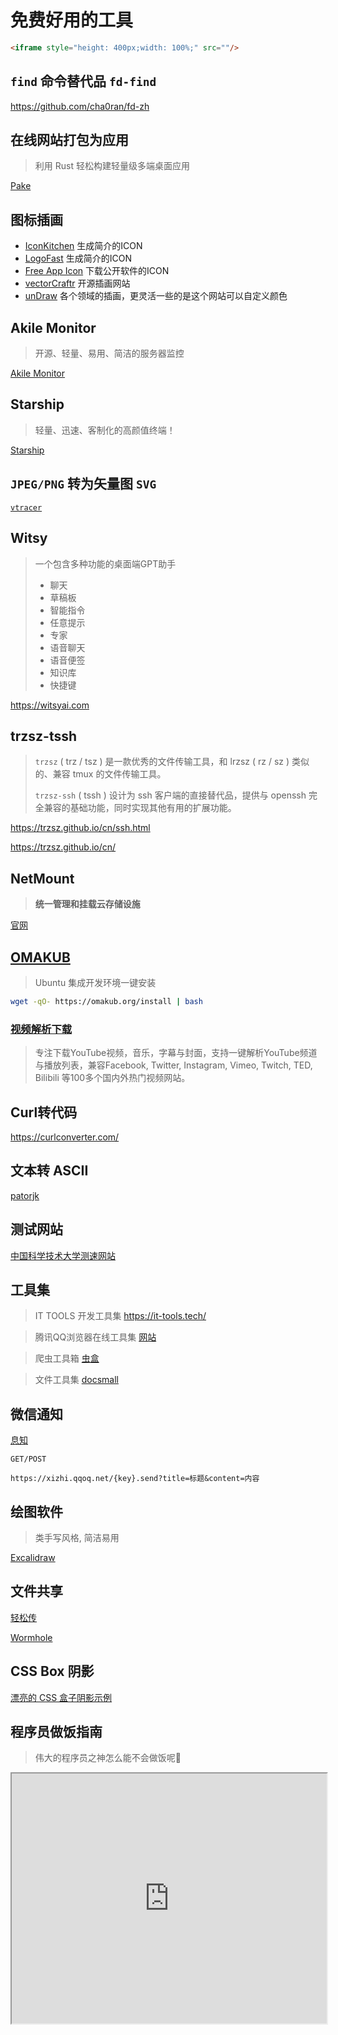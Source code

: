 # 免费好用的工具

```html
<iframe style="height: 400px;width: 100%;" src=""/>
```



## `find` 命令替代品 `fd-find`

https://github.com/cha0ran/fd-zh

## 在线网站打包为应用

> 利用 Rust 轻松构建轻量级多端桌面应用

[Pake](https://github.com/tw93/Pake)



## 图标插画

- [IconKitchen](https://icon.kitchen) 生成简介的ICON
- [LogoFast](https://logofa.st/) 生成简介的ICON
- [Free App Icon](https://appicons.co/) 下载公开软件的ICON
- [vectorCraftr](https://vectorcraftr.com/) 开源插画网站
- [unDraw](https://undraw.co/illustrations) 各个领域的插画，更灵活一些的是这个网站可以自定义颜色



## Akile Monitor

> 开源、轻量、易用、简洁的服务器监控

[Akile Monitor](https://github.com/akile-network/akile_monitor)



## Starship

> 轻量、迅速、客制化的高颜值终端！

[Starship](https://starship.rs/zh-CN/)



## `JPEG/PNG` 转为矢量图 `SVG`

 [`vtracer`](https://github.com/visioncortex/vtracer)



## Witsy

> 一个包含多种功能的桌面端GPT助手
>
> - 聊天
> - 草稿板
> - 智能指令
> - 任意提示
> - 专家
> - 语音聊天
> - 语音便签
> - 知识库
> - 快捷键

https://witsyai.com



## trzsz-tssh

> `trzsz` ( trz / tsz ) 是一款优秀的文件传输工具，和 lrzsz ( rz / sz ) 类似的、兼容 tmux 的文件传输工具。
>
> `trzsz-ssh` ( tssh ) 设计为 ssh 客户端的直接替代品，提供与 openssh 完全兼容的基础功能，同时实现其他有用的扩展功能。

https://trzsz.github.io/cn/ssh.html

https://trzsz.github.io/cn/



## NetMount

> **统一管理和挂载云存储设施**

[官网](https://www.netmount.cn/)



## [OMAKUB](https://omakub.org/)

> Ubuntu 集成开发环境一键安装

```bash
wget -qO- https://omakub.org/install | bash
```



### [视频解析下载](https://tubedown.cn/)

> 专注下载YouTube视频，音乐，字幕与封面，支持一键解析YouTube频道与播放列表，兼容Facebook, Twitter, Instagram, Vimeo, Twitch, TED, Bilibili 等100多个国内外热门视频网站。

## Curl转代码

https://curlconverter.com/



## 文本转 ASCII

[patorjk](https://www.patorjk.com/software/taag/#p=display&f=Rectangles&t=DF-CLI)



## 测试网站

[中国科学技术大学测速网站](https://test.ustc.edu.cn/#)



## 工具集

> IT TOOLS 开发工具集 https://it-tools.tech/

> 腾讯QQ浏览器在线工具集 [网站](https://tool.browser.qq.com/)

> 爬虫工具箱 [虫盒](https://spiderbox.cn)

> 文件工具集 [docsmall](https://docsmall.com/pdf-compress)

## 微信通知

[息知](https://excalidraw.com/)

```
GET/POST

https://xizhi.qqoq.net/{key}.send?title=标题&content=内容
```



## 绘图软件

> 类手写风格, 简洁易用

[Excalidraw](https://excalidraw.com/)



## 文件共享

[轻松传](https://easychuan.cn/?mode=standalone)

[Wormhole](https://easychuan.cn/?mode=standalone)



## CSS Box 阴影

[漂亮的 CSS 盒子阴影示例](https://getcssscan.com/css-box-shadow-examples)



## 程序员做饭指南

> 伟大的程序员之神怎么能不会做饭呢🤣

<iframe style="height: 400px;width: 100%;" src="https://cook.aiursoft.cn/"/>



## Github Label

> GitHub README 页面上的小标签, 显示版本等信息

[Shields](https://shields.io/)



## 免费壁纸网站

[彼岸图网](https://pic.netbian.com/)



## 免费在线音乐播放器

<iframe style="height: 600px;width: 100%;" src="https://tools.liumingye.cn/music/#/"/>



## VPS 下载测速文件

[原文链接](https://lot.pm/vps-download-speedtest-files.html#)

### 推荐：全球通用（Cloudflare Anycast）

速度极快，推荐国外使用。

#### 100MB

```
https://speed.cloudflare.com/__down?during=download&bytes=104857600
```

#### 1GB

```
https://speed.cloudflare.com/__down?during=download&bytes=1073741824
```

#### 10GB

```
https://speed.cloudflare.com/__down?during=download&bytes=10737418240
```

### 中国大陆推荐

#### 200MB（QQ）

腾讯CDN加速。

```
https://dldir1.qq.com/qqfile/qq/PCQQ9.7.17/QQ9.7.17.29225.exe
```

#### 300MB（阿里CDN)

```
https://wirelesscdn-download.xuexi.cn/publish/xuexi_android/latest/xuexi_android_10002068.apk
```

#### 1000MB (教育网)

```
http://speedtest.zju.edu.cn/1000M
```

#### 1GB/10GB（电信）

```
http://vipspeedtest8.wuhan.net.cn:8080/download?size=1073741824

http://vipspeedtest8.wuhan.net.cn:8080/download?size=10737418240
```

#### 2GB（推荐）

```
自适应 
https://dlied4.myapp.com/myapp/1104466820/cos.release-40109/10040714_com.tencent.tmgp.sgame_a2480356_8.2.1.9_F0BvnI.apk
联通 
https://ml-dlied4.bytes.tcdnos.com/myapp/1104466820/cos.release-40109/10040714_com.tencent.tmgp.sgame_a2480356_8.2.1.9_F0BvnI.apk
移动  https://875e1151af8aa9e3b793f51f6049996d.dlied1.cdntips.net/dlied4.myapp.com/myapp/1104466820/cos.release-40109/10040714_com.tencent.tmgp.sgame_a2480356_8.2.1.9_F0BvnI.apk
电信 https://dlied4.csy.tcdnos.com/myapp/1104466820/cos.release-40109/10040714_com.tencent.tmgp.sgame_a2480356_8.2.1.9_F0BvnI.apk
```

#### 3GB（Apple）

国内似乎用的是金山CDN，国际是Akamai和苹果自家CDN。

```
http://updates-http.cdn-apple.com/2019WinterFCS/fullrestores/041-39257/32129B6C-292C-11E9-9E72-4511412B0A59/iPhone_4.7_12.1.4_16D57_Restore.ipsw
```

### 亚洲

#### 中国香港

100MB （Datapacket/CDN77）

```
http://hkg.download.datapacket.com/100mb.bin
```

1000MB（Datapacket/CDN77）

```
http://hkg.download.datapacket.com/1000mb.bin
```

10000MB（Datapacket/CDN77）

```
http://hkg.download.datapacket.com/10000mb.bin
```

### 新加坡

100/1000/10000MB （Datapacket/CDN77）

```
http://sgp.download.datapacket.com/100mb.bin
http://sgp.download.datapacket.com/1000mb.bin
http://sgp.download.datapacket.com/10000mb.bin
```

100MB（OVH）

```
https://sgp.proof.ovh.net/files/100Mb.dat
```

100MB（Vultr）

```
https://sgp-ping.vultr.com/vultr.com.100MB.bin
```

1GB（OVH）

```
https://sgp.proof.ovh.net/files/1Gb.dat
```

1GB（Vultr）

```
https://sgp-ping.vultr.com/vultr.com.1000MB.bin
```

10GB（OVH）

```
https://sgp.proof.ovh.net/files/10Gb.dat
```

### 日本东京

100/1000/10000MB （Datapacket/CDN77）

```
http://tyo.download.datapacket.com/100mb.bin
http://tyo.download.datapacket.com/1000mb.bin
http://tyo.download.datapacket.com/10000mb.bin
```

100MB/1GB（Vultr）

```
https://hnd-jp-ping.vultr.com/vultr.com.100MB.bin
https://hnd-jp-ping.vultr.com/vultr.com.1000MB.bin
```

## 欧洲

### 德国

推荐使用Hetzner的测速文件。
100MB（Nuremberg-Hetzner）

```
https://nbg1-speed.hetzner.com/100MB.bin
```

100MB（Frankfurt-Vultr）

```
https://fra-de-ping.vultr.com/vultr.com.100MB.bin
```

1GB（Nuremberg-Hetzner）

```
https://nbg1-speed.hetzner.com/1GB.bin
```

1GB（Frankfurt-Vultr）

```
https://fra-de-ping.vultr.com/vultr.com.1000MB.bin
```

10GB（Nuremberg-Hetzner）

```
https://nbg1-speed.hetzner.com/10GB.bin
```

10GB（Frankfurt-Hivelocity）

```
https://speedtest.fra1.hivelocity.net/10GiB.file
```

### 法国

100/1000/10000MB （Datapacket/CDN77）

```
http://par.download.datapacket.com/100mb.bin
http://par.download.datapacket.com/1000mb.bin
http://par.download.datapacket.com/10000mb.bin
```

100MB（OVH）

```
https://gra.proof.ovh.net/files/100Mb.dat
```

1GB（OVH）

```
https://gra.proof.ovh.net/files/1Gb.dat
```

10GB（OVH）

```
https://gra.proof.ovh.net/files/10Gb.dat
```

## 北美

### 美西

100/1000/10000MB （Datapacket/CDN77 洛杉矶）

```
http://lax.download.datapacket.com/100mb.bin
http://lax.download.datapacket.com/1000mb.bin
http://lax.download.datapacket.com/10000mb.bin
```

100MB（Oregon-OVH）

```
https://hil.proof.ovh.us/files/100Mb.dat
```

100MB（LA-Vultr）

```
https://lax-ca-us-ping.vultr.com/vultr.com.100MB.bin
```

1GB（Oregon-OVH）

```
https://hil.proof.ovh.us/files/1Gb.dat
```

1GB（LA-Vultr）

```
https://lax-ca-us-ping.vultr.com/vultr.com.1000MB.bin
```

10GB（Oregon-OVH）

```
https://hil.proof.ovh.us/files/10Gb.dat
```

10GB （Oregon-Hetzner）

```
https://hil-speed.hetzner.com/10GB.bin
```

### 美东

100/1000/10000MB （Datapacket/CDN77 阿什本）

```
http://ash.download.datapacket.com/100mb.bin
http://ash.download.datapacket.com/1000mb.bin
http://ash.download.datapacket.com/10000mb.bin
```

100MB（Virginia-OVH）

```
https://vin.proof.ovh.us/files/100Mb.dat
```

100MB（New Jersey-Vultr）

```
https://nj-us-ping.vultr.com/vultr.com.100MB.bin
```

1GB（Virginia-OVH）

```
https://vin.proof.ovh.us/files/1Gb.dat
```

1GB（New Jersey-Vultr）

```
https://nj-us-ping.vultr.com/vultr.com.1000MB.bin
```

10GB（Virginia-OVH）

```
https://vin.proof.ovh.us/files/10Gb.dat
```

10GB（Virginia-Hetzner）

```
https://ash-speed.hetzner.com/10GB.bin
```



## 网页内嵌音乐播放器

[明月浩空网](https://myhkw.cn)



## CDN 服务

> 稳定、快速、免费的前端开源项目 CDN 加速服务

[Boot CDN](https://www.bootcdn.cn/)



## IDE 激活码获取

> 仅供学习参考

[IDE 激活码](https://www.ajihuo.com/)



## 公开 API 接口

[FREE-API](https://www.free-api.com/)



## 公开数据集网站

[⼈⼯智能数据集 - DataFountain](https://www.datafountain.cn/datasets)



## IDE Docker 开发配置模板

> minimalOS/ubuntu/devcontainer.json 来源于 [GitHub](https://github.com/JetBrains/devcontainers-examples/blob/main/minimalOS/ubuntu/devcontainer.json)

```json

{
  "name": "minimal_ubuntu",
  "image": "ubuntu:latest",
}
```



##  在线接码平台

[sms-activate](https://sms-activate.io/cn)



## 免费AI LOGO生成

[AILogoMaker](https://ailogomaker.io/zh-CN/app)



## 免费在线图床

[图图](https://tutu.to/upload)